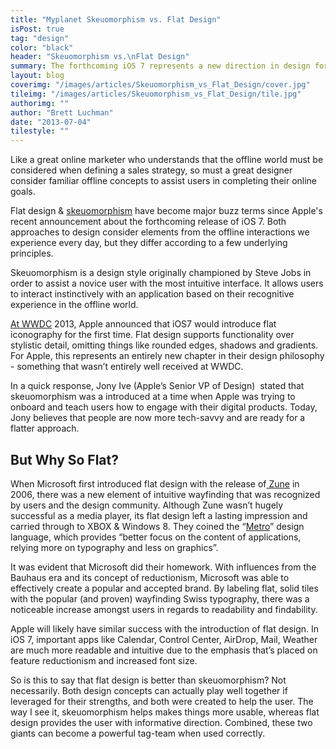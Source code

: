 ```yaml
---
title: "Myplanet Skeuomorphism vs. Flat Design"
isPost: true
tag: "design"
color: "black"
header: "Skeuomorphism vs.\nFlat Design"
summary: The forthcoming iOS 7 represents a new direction in design for Apple.
layout: blog
coverimg: "/images/articles/Skeuomorphism_vs_Flat_Design/cover.jpg"
tileimg: "/images/articles/Skeuomorphism_vs_Flat_Design/tile.jpg"
authorimg: ""
author: "Brett Luchman"
date: "2013-07-04"
tilestyle: ""
---
```


Like a great online marketer who understands that the offline world must be considered when defining a sales strategy, so must a great designer consider familiar offline concepts to assist users in completing their online goals.

Flat design &amp; [skeuomorphism](http://www.bbc.co.uk/news/magazine-22840833) have become major buzz terms since Apple's recent announcement about the forthcoming release of iOS 7. Both approaches to design consider elements from the offline interactions we experience every day, but they differ according to a few underlying principles.

Skeuomorphism is a design style originally championed by Steve Jobs in order to assist a novice user with the most intuitive interface. It allows users to interact instinctively with an application based on their recognitive experience in the offline world.

<!-- ![](/images/articles/Skeuomorphism_vs_Flat_Design/body_1.jpg) -->

[At WWDC](https://developer.apple.com/wwdc/) 2013, Apple announced that iOS7 would introduce flat iconography for the first time. Flat design supports functionality over stylistic detail, omitting things like rounded edges, shadows and gradients. For Apple, this represents an entirely new chapter in their design philosophy - something that wasn’t entirely well received at WWDC.

In a quick response, Jony Ive (Apple’s Senior VP of Design) &nbsp;stated that skeuomorphism was a introduced at a time when Apple was trying to onboard and teach users how to engage with their digital products. Today, Jony believes that people are now more tech-savvy and are ready for a flatter approach.

<!-- <img src="/images/20130407185355.jpg"> -->

## But Why So Flat?

When Microsoft first introduced flat design with the release of[ Zune](http://en.wikipedia.org/wiki/Zune) in 2006, there was a new element of intuitive wayfinding that was recognized by users and the design community. Although Zune wasn’t hugely successful as a media player, its flat design left a lasting impression and carried through to XBOX &amp; Windows 8. They coined the “[Metro](http://en.wikipedia.org/wiki/Metro_(design_language))” design language, which provides “better focus on the content of applications, relying more on typography and less on graphics”.

<!-- <img src="/images/20130407185441.jpg"> -->

It was evident that Microsoft did their homework. With influences from the Bauhaus era and its concept of reductionism, Microsoft was able to effectively create a popular and accepted brand. By labeling flat, solid tiles with the popular (and proven) wayfinding Swiss typography, there was a noticeable increase amongst users in regards to readability and findability.&nbsp;

Apple will likely have similar success with the introduction of flat design. In iOS 7, important apps like Calendar, Control Center, AirDrop, Mail, Weather are much more readable and intuitive due to the emphasis that’s placed on feature reductionism and increased font size.

<!-- <img src="/images/20130407185508.jpg"> -->

So is this to say that flat design is better than skeuomorphism? Not necessarily. Both design concepts can actually play well together if leveraged for their strengths, and both were created to help the user. The way I see it, skeuomorphism helps makes things more usable, whereas flat design provides the user with informative direction. Combined, these two giants can become a powerful tag-team when used correctly.
